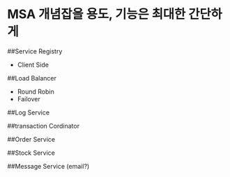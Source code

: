 # MSA 개념잡을 용도, 기능은 최대한 간단하게

##Service Registry
 - Client Side
 
##Load Balancer
 - Round Robin
 - Failover

##Log Service

##transaction Cordinator

##Order Service

##Stock Service

##Message Service (email?)
 
